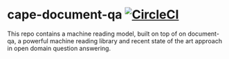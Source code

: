 # cape-document-qa [![CircleCI](https://circleci.com/gh/bloomsburyai/cape-document-qa.svg?style=svg&circle-token=d7f735b32660655a8b56495fffdb8726eaa56594)](https://circleci.com/gh/bloomsburyai/cape-document-qa)
This repo contains a machine reading model, built on top of on document-qa, a powerful machine reading library and  recent state of the art approach in open domain question answering. 
